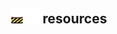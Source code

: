 ## <img src="../../.gitbook/assets/unknown.png" width="24" height=24 /><img src="../../.gitbook/assets/base.png" width="24" height=24 /> resources

